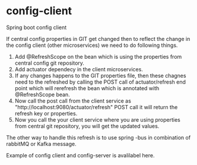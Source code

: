 # config-client
Spring boot config client


If central config properties in GIT get changed then to reflect the change in the config client (other microservices)
we need to do following things.

1. Add @RefreshScope on the bean which is using the properties from central config git repository.
2. Add actuator dependecy in the client microservices.
3. If any changes happens to the GIT properties file, then these chagnes need to the refreshed by calling the POST call of actuator/refresh end point which will rerefresh the bean which is annotated with @RefreshScope bean.
4. Now call the post call from the client service as "http://localhost:9080/actuator/refresh" POST call it will return the refresh key or properties.
5. Now you call the your client service where you are using properties from central git repository, you will get the updated values.

The other way to handle this refresh is to use spring -bus in combination of rabbitMQ or Kafka message.


Example of config client and config-server is avalilabel here.
